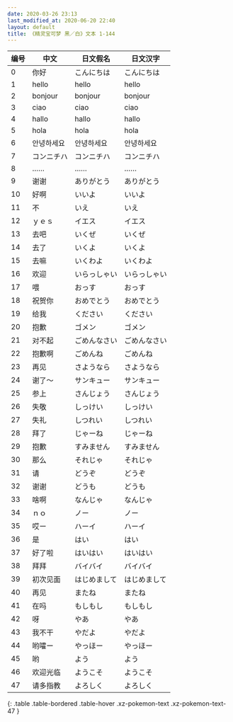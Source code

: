```yaml
---
date: 2020-03-26 23:13
last_modified_at: 2020-06-20 22:40
layout: default
title: 《精灵宝可梦 黑／白》文本 1-144
---
```

| 编号 | 中文 | 日文假名 | 日文汉字 |
| ---- | ---- | ---- | --- |
| 0 | 你好 | こんにちは | こんにちは |
| 1 | hello | hello | hello |
| 2 | bonjour | bonjour | bonjour |
| 3 | ciao | ciao | ciao |
| 4 | hallo | hallo | hallo |
| 5 | hola | hola | hola |
| 6 | 안녕하세요 | 안녕하세요 | 안녕하세요 |
| 7 | コンニチハ | コンニチハ | コンニチハ |
| 8 | …… | …… | …… |
| 9 | 谢谢 | ありがとう | ありがとう |
| 10 | 好啊 | いいよ | いいよ |
| 11 | 不 | いえ | いえ |
| 12 | ｙｅｓ | イエス | イエス |
| 13 | 去吧 | いくぜ | いくぜ |
| 14 | 去了 | いくよ | いくよ |
| 15 | 去嘛 | いくわよ | いくわよ |
| 16 | 欢迎 | いらっしゃい | いらっしゃい |
| 17 | 喂 | おっす | おっす |
| 18 | 祝贺你 | おめでとう | おめでとう |
| 19 | 给我 | ください | ください |
| 20 | 抱歉 | ゴメン | ゴメン |
| 21 | 对不起 | ごめんなさい | ごめんなさい |
| 22 | 抱歉啊 | ごめんね | ごめんね |
| 23 | 再见 | さようなら | さようなら |
| 24 | 谢了～ | サンキュー | サンキュー |
| 25 | 参上 | さんじょう | さんじょう |
| 26 | 失敬 | しっけい | しっけい |
| 27 | 失礼 | しつれい | しつれい |
| 28 | 拜了 | じゃーね | じゃーね |
| 29 | 抱歉 | すみません | すみません |
| 30 | 那么 | それじゃ | それじゃ |
| 31 | 请 | どうぞ | どうぞ |
| 32 | 谢谢 | どうも | どうも |
| 33 | 啥啊 | なんじゃ | なんじゃ |
| 34 | ｎｏ | ノー | ノー |
| 35 | 哎ー | ハーイ | ハーイ |
| 36 | 是 | はい | はい |
| 37 | 好了啦 | はいはい | はいはい |
| 38 | 拜拜 | バイバイ | バイバイ |
| 39 | 初次见面 | はじめまして | はじめまして |
| 40 | 再见 | またね | またね |
| 41 | 在吗 | もしもし | もしもし |
| 42 | 呀 | やあ | やあ |
| 43 | 我不干 | やだよ | やだよ |
| 44 | 哟嚯ー | やっほー | やっほー |
| 45 | 哟 | よう | よう |
| 46 | 欢迎光临 | ようこそ | ようこそ |
| 47 | 请多指教 | よろしく | よろしく |
{: .table .table-bordered .table-hover .xz-pokemon-text .xz-pokemon-text-47 }